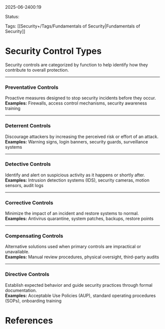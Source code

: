 
2025-06-2400:19

Status:

Tags: [[Security+/Tags/Fundamentals of Security|Fundamentals of Security]]


# Security Control Types

Security controls are categorized by function to help identify how they contribute to overall protection.

---

### Preventative Controls

Proactive measures designed to stop security incidents before they occur.  
**Examples:** Firewalls, access control mechanisms, security awareness training

---

### Deterrent Controls

Discourage attackers by increasing the perceived risk or effort of an attack.  
**Examples:** Warning signs, login banners, security guards, surveillance systems

---

### Detective Controls

Identify and alert on suspicious activity as it happens or shortly after.  
**Examples:** Intrusion detection systems (IDS), security cameras, motion sensors, audit logs

---

### Corrective Controls

Minimize the impact of an incident and restore systems to normal.  
**Examples:** Antivirus quarantine, system patches, backups, restore points

---

### Compensating Controls

Alternative solutions used when primary controls are impractical or unavailable.  
**Examples:** Manual review procedures, physical oversight, third-party audits

---

### Directive Controls

Establish expected behavior and guide security practices through formal documentation.  
**Examples:** Acceptable Use Policies (AUP), standard operating procedures (SOPs), onboarding training



# References